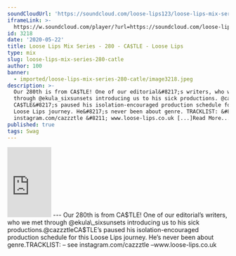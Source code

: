 ```yaml
---
soundCloudUrl: 'https://soundcloud.com/loose-lips123/loose-lips-mix-series-280-catle'
iframeLink: >-
  https://w.soundcloud.com/player/?url=https://soundcloud.com/loose-lips123/loose-lips-mix-series-280-catle&color=00aabb&auto_play=false&hide_related=false&show_comments=true&show_user=true&show_reposts=false
id: 3218
date: '2020-05-22'
title: Loose Lips Mix Series - 280 - CA$TLE - Loose Lips
type: mix
slug: loose-lips-mix-series-280-catle
author: 100
banner:
  - imported/loose-lips-mix-series-280-catle/image3218.jpeg
description: >-
  Our 280th is from CA$TLE! One of our editorial&#8217;s writers, who we met
  through @ekula_sixsunsets introducing us to his sick productions. @cazzztle
  CA$TLE&#8217;s paused his isolation-encouraged production schedule for this
  Loose Lips journey. He&#8217;s never been about genre. TRACKLIST: &#8211; see
  instagram.com/cazzztle &#8211; www.loose-lips.co.uk [...]Read More...
published: true
tags: Swag
---
```

<iframe id="sc-widget" title="title" width="100" height="160" scrolling="no" frameborder="yes" allow="autoplay" src="https://w.soundcloud.com/player/?url=https://soundcloud.com/loose-lips123/loose-lips-mix-series-280-catle&amp;color=00aabb&amp;auto_play=false&amp;hide_related=false&amp;show_comments=true&amp;show_user=true&amp;show_reposts=false"></iframe>
---
Our 280th is from CA$TLE! One of our editorial’s writers, who we met through @ekula\_sixsunsets introducing us to his sick productions.@cazzztleCA$TLE’s paused his isolation-encouraged production schedule for this Loose Lips journey. He’s never been about genre.TRACKLIST:  
– see instagram.com/cazzztle –www.loose-lips.co.uk